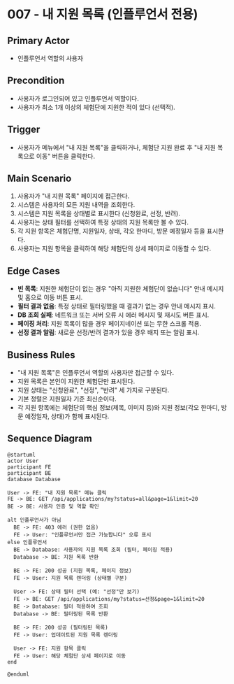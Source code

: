 # 007 - 내 지원 목록 (인플루언서 전용)

## Primary Actor

- 인플루언서 역할의 사용자

## Precondition

- 사용자가 로그인되어 있고 인플루언서 역할이다.
- 사용자가 최소 1개 이상의 체험단에 지원한 적이 있다 (선택적).

## Trigger

- 사용자가 메뉴에서 "내 지원 목록"을 클릭하거나, 체험단 지원 완료 후 "내 지원 목록으로 이동" 버튼을 클릭한다.

## Main Scenario

1. 사용자가 "내 지원 목록" 페이지에 접근한다.
2. 시스템은 사용자의 모든 지원 내역을 조회한다.
3. 시스템은 지원 목록을 상태별로 표시한다 (신청완료, 선정, 반려).
4. 사용자는 상태 필터를 선택하여 특정 상태의 지원 목록만 볼 수 있다.
5. 각 지원 항목은 체험단명, 지원일자, 상태, 각오 한마디, 방문 예정일자 등을 표시한다.
6. 사용자는 지원 항목을 클릭하여 해당 체험단의 상세 페이지로 이동할 수 있다.

## Edge Cases

- **빈 목록**: 지원한 체험단이 없는 경우 "아직 지원한 체험단이 없습니다" 안내 메시지 및 홈으로 이동 버튼 표시.
- **필터 결과 없음**: 특정 상태로 필터링했을 때 결과가 없는 경우 안내 메시지 표시.
- **DB 조회 실패**: 네트워크 또는 서버 오류 시 에러 메시지 및 재시도 버튼 표시.
- **페이징 처리**: 지원 목록이 많을 경우 페이지네이션 또는 무한 스크롤 적용.
- **선정 결과 알림**: 새로운 선정/반려 결과가 있을 경우 배지 또는 알림 표시.

## Business Rules

- "내 지원 목록"은 인플루언서 역할의 사용자만 접근할 수 있다.
- 지원 목록은 본인이 지원한 체험단만 표시된다.
- 지원 상태는 "신청완료", "선정", "반려" 세 가지로 구분된다.
- 기본 정렬은 지원일자 기준 최신순이다.
- 각 지원 항목에는 체험단의 핵심 정보(제목, 이미지 등)와 지원 정보(각오 한마디, 방문 예정일자, 상태)가 함께 표시된다.

## Sequence Diagram

```plantuml
@startuml
actor User
participant FE
participant BE
database Database

User -> FE: "내 지원 목록" 메뉴 클릭
FE -> BE: GET /api/applications/my?status=all&page=1&limit=20
BE -> BE: 사용자 인증 및 역할 확인

alt 인플루언서가 아님
  BE -> FE: 403 에러 (권한 없음)
  FE -> User: "인플루언서만 접근 가능합니다" 오류 표시
else 인플루언서
  BE -> Database: 사용자의 지원 목록 조회 (필터, 페이징 적용)
  Database -> BE: 지원 목록 반환

  BE -> FE: 200 성공 (지원 목록, 페이지 정보)
  FE -> User: 지원 목록 렌더링 (상태별 구분)

  User -> FE: 상태 필터 선택 (예: "선정"만 보기)
  FE -> BE: GET /api/applications/my?status=선정&page=1&limit=20
  BE -> Database: 필터 적용하여 조회
  Database -> BE: 필터링된 목록 반환

  BE -> FE: 200 성공 (필터링된 목록)
  FE -> User: 업데이트된 지원 목록 렌더링

  User -> FE: 지원 항목 클릭
  FE -> User: 해당 체험단 상세 페이지로 이동
end

@enduml
```